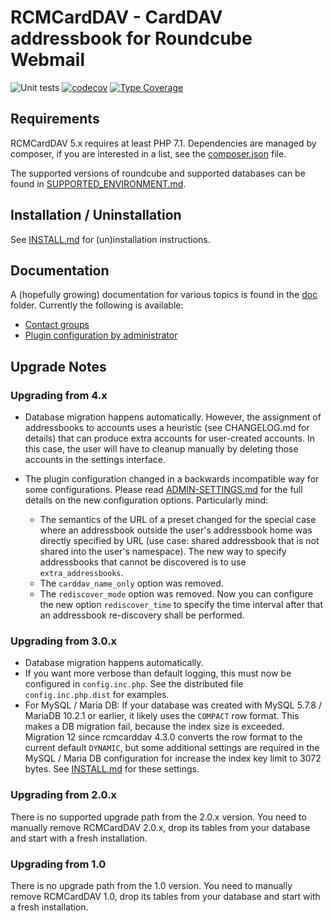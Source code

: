 # RCMCardDAV - CardDAV addressbook for Roundcube Webmail
![Unit tests](https://github.com/mstilkerich/rcmcarddav/workflows/CI%20Build/badge.svg)
[![codecov](https://codecov.io/gh/mstilkerich/rcmcarddav/graph/badge.svg)](https://codecov.io/gh/mstilkerich/rcmcarddav)
[![Type Coverage](https://shepherd.dev/github/mstilkerich/rcmcarddav/coverage.svg)](https://shepherd.dev/github/mstilkerich/rcmcarddav)

## Requirements

RCMCardDAV 5.x requires at least PHP 7.1. Dependencies are managed by composer, if you are interested in a list, see the
[composer.json](composer.json) file.

The supported versions of roundcube and supported databases can be found in
[SUPPORTED_ENVIRONMENT.md](doc/SUPPORTED_ENVIRONMENT.md).

## Installation / Uninstallation

See [INSTALL.md](doc/INSTALL.md) for (un)installation instructions.

## Documentation

A (hopefully growing) documentation for various topics is found in the [doc](doc/) folder. Currently the following is available:

- [Contact groups](doc/GROUPS.md)
- [Plugin configuration by administrator](doc/ADMIN-SETTINGS.md)

## Upgrade Notes

### Upgrading from 4.x

- Database migration happens automatically. However, the assignment of addressbooks to accounts uses a heuristic (see
  CHANGELOG.md for details) that can produce extra accounts for user-created accounts. In this case, the user will have
  to cleanup manually by deleting those accounts in the settings interface.

- The plugin configuration changed in a backwards incompatible way for some configurations. Please read
  [ADMIN-SETTINGS.md](doc/ADMIN-SETTINGS.md) for the full details on the new configuration options. Particularly mind:
  - The semantics of the URL of a preset changed for the special case where an addressbook outside the user's
    addressbook home was directly specified by URL (use case: shared addressbook that is not shared into the user's
    namespace). The new way to specify addressbooks that cannot be discovered is to use `extra_addressbooks`.
  - The `carddav_name_only` option was removed.
  - The `rediscover_mode` option was removed. Now you can configure the new option `rediscover_time` to specify the
    time interval after that an addressbook re-discovery shall be performed.

### Upgrading from 3.0.x

- Database migration happens automatically.
- If you want more verbose than default logging, this must now be configured in `config.inc.php`. See the distributed
  file `config.inc.php.dist` for examples.
- For MySQL / Maria DB: If your database was created with MySQL 5.7.8 / MariaDB 10.2.1 or earlier, it likely uses the
  `COMPACT` row format. This makes a DB migration fail, because the index size is exceeded. Migration 12 since
  rcmcarddav 4.3.0 converts the row format to the current default `DYNAMIC`, but some additional settings are required
  in the MySQL / Maria DB configuration for increase the index key limit to 3072 bytes. See [INSTALL.md](doc/INSTALL.md)
  for these settings.

### Upgrading from 2.0.x

There is no supported upgrade path from the 2.0.x version. You need to manually remove RCMCardDAV 2.0.x, drop its tables
from your database and start with a fresh installation.

### Upgrading from 1.0

There is no upgrade path from the 1.0 version. You need to manually remove RCMCardDAV 1.0, drop its tables from your
database and start with a fresh installation.

<!-- vim: set ts=4 sw=4 expandtab fenc=utf8 ff=unix tw=120: -->
